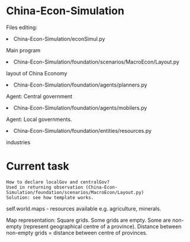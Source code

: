 # China-Econ-Simulation

<p> Files editing: </p>
<li> China-Econ-Simulation/econSimul.py </li>
<p> Main program </p>
<li> China-Econ-Simulation/foundation/scenarios/MacroEcon/Layout.py </li>
<p> layout of China Economy </p>
<li> China-Econ-Simulation/foundation/agents/planners.py </li>
<p> Agent: Central government </p>
<li> China-Econ-Simulation/foundation/agents/mobilers.py </li>
<p> Agent: Local governments. </p>
<li> China-Econ-Simulation/foundation/entities/resources.py </li>
<p> industries </p>


# Current task
```
How to declare localGov and centralGov?
Used in returning observation (China-Econ-Simulation/foundation/scenarios/MacroEcon/Layout.py)
Solution: see how template works.
```

self.world.maps - resources available e.g. agriculture, minerals.

Map representation:
Square grids. Some grids are empty. Some are non-empty (represent geographical centre of a province).
Distance between non-empty grids = distance between centre of provinces.

